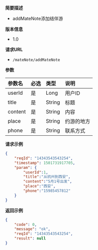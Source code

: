 **简要描述** 
- addMateNote添加结伴游

**版本信息**
- 1.0

**请求URL** 
- `/mateNote/addMateNote `

**参数** 

|参数名|必选|类型|说明|
|:---- |:---   |:---|:----- |
|userId |是 | Long | 用户ID |
|title |是 | String |  标题 |
|content |是 | String |  内容 |
|place |是 | String |  约游的地方 |
|phone |是 | String |  联系方式 |

**请求示例**

```JSON
{
    "reqId": "14343543543254",
    "timestamp": 1501731917705,
    "param": {
    	"userId":1,
    	"title":"从杭州到西安",
    	"content":"5月1号出发",
    	"place":"西安",
    	"phone":"15985457812"
    }
}
```



 **返回示例**

```JSON
{
    "code": 0,
    "message": "ok",
    "reqId": "14343543543254",
    "result": null
}
```


